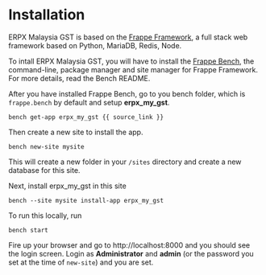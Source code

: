 <!-- title: ERPX Malaysia GST Installation -->

# Installation

ERPX Malaysia GST is based on the <a href="https://frappe.io">Frappe Framework</a>, a full stack web framework based on Python, MariaDB, Redis, Node.

To intall ERPX Malaysia GST, you will have to install the <a href="https://github.com/frappe/bench">Frappe Bench</a>, the command-line, package manager and site manager for Frappe Framework. For more details, read the Bench README.

After you have installed Frappe Bench, go to you bench folder, which is     `frappe.bench` by default and setup **erpx_my_gst**.

    bench get-app erpx_my_gst {{ source_link }}

Then create a new site to install the app.

    bench new-site mysite

This will create a new folder in your `/sites` directory and create a new database for this site.

Next, install erpx_my_gst in this site

    bench --site mysite install-app erpx_my_gst

To run this locally, run

    bench start

Fire up your browser and go to http://localhost:8000 and you should see the login screen. Login as **Administrator** and **admin** (or the password you set at the time of `new-site`) and you are set.

<!-- jinja -->
<!-- autodoc -->